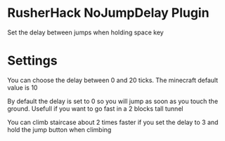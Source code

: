 # RusherHack NoJumpDelay Plugin

Set the delay between jumps when holding space key

# Settings

You can choose the delay between 0 and 20 ticks. The minecraft default value is 10

By default the delay is set to 0 so you will jump as soon as you touch the ground. Usefull if you want to go fast in a 2 blocks tall tunnel

You can climb staircase about 2 times faster if you set the delay to 3 and hold the jump button when climbing
